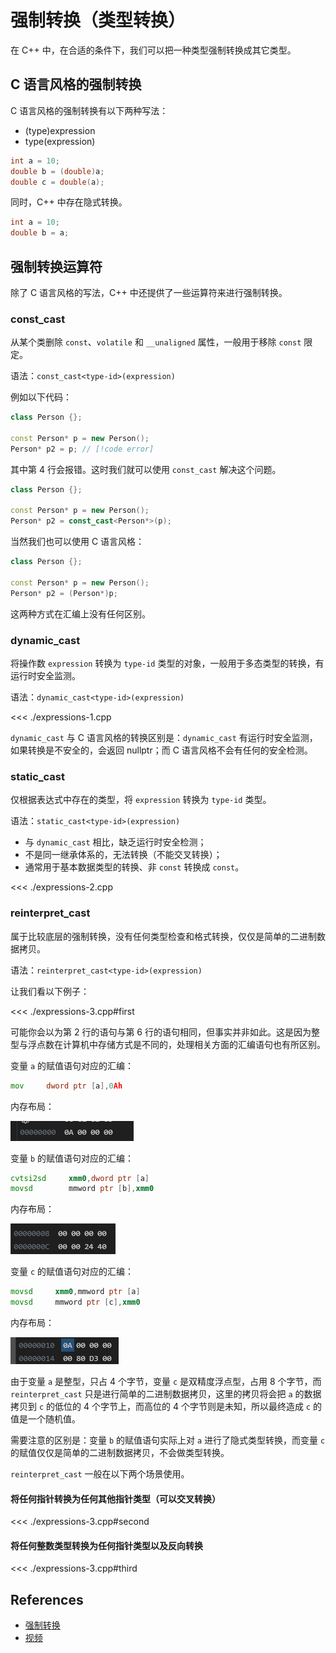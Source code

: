 # 强制转换（类型转换）

在 C++ 中，在合适的条件下，我们可以把一种类型强制转换成其它类型。

## C 语言风格的强制转换

C 语言风格的强制转换有以下两种写法：

- (type)expression
- type(expression)

```cpp
int a = 10;
double b = (double)a;
double c = double(a);
```

同时，C++ 中存在隐式转换。

```cpp
int a = 10;
double b = a;
```

## 强制转换运算符

除了 C 语言风格的写法，C++ 中还提供了一些运算符来进行强制转换。

### const_cast

从某个类删除 `const`、`volatile` 和 `__unaligned` 属性，一般用于移除 `const` 限定。

语法：`const_cast<type-id>(expression)`

例如以下代码：

```cpp
class Person {};

const Person* p = new Person();
Person* p2 = p; // [!code error]
```

其中第 4 行会报错。这时我们就可以使用 `const_cast` 解决这个问题。

```cpp
class Person {};

const Person* p = new Person();
Person* p2 = const_cast<Person*>(p);
```

当然我们也可以使用 C 语言风格：

```cpp
class Person {};

const Person* p = new Person();
Person* p2 = (Person*)p;
```

这两种方式在汇编上没有任何区别。

### dynamic_cast

将操作数 `expression` 转换为 `type-id` 类型的对象，一般用于多态类型的转换，有运行时安全监测。

语法：`dynamic_cast<type-id>(expression)`

<<< ./expressions-1.cpp

`dynamic_cast` 与 C 语言风格的转换区别是：`dynamic_cast` 有运行时安全监测，如果转换是不安全的，会返回 nullptr；而 C 语言风格不会有任何的安全检测。

### static_cast

仅根据表达式中存在的类型，将 `expression` 转换为 `type-id` 类型。

语法：`static_cast<type-id>(expression)`

- 与 `dynamic_cast` 相比，缺乏运行时安全检测；
- 不是同一继承体系的，无法转换（不能交叉转换）；
- 通常用于基本数据类型的转换、非 `const` 转换成 `const`。

<<< ./expressions-2.cpp

### reinterpret_cast

属于比较底层的强制转换，没有任何类型检查和格式转换，仅仅是简单的二进制数据拷贝。

语法：`reinterpret_cast<type-id>(expression)`

让我们看以下例子：

<<< ./expressions-3.cpp#first

可能你会以为第 2 行的语句与第 6 行的语句相同，但事实并非如此。这是因为整型与浮点数在计算机中存储方式是不同的，处理相关方面的汇编语句也有所区别。

变量 `a` 的赋值语句对应的汇编：

```asm
mov     dword ptr [a],0Ah
```

内存布局：

![int-memory](./int-memory.jpg)

变量 `b` 的赋值语句对应的汇编：

```asm
cvtsi2sd     xmm0,dword ptr [a]
movsd        mmword ptr [b],xmm0
```

内存布局：

![double-memory](./double-memory.jpg)

变量 `c` 的赋值语句对应的汇编：

```asm
movsd     xmm0,mmword ptr [a]
movsd     mmword ptr [c],xmm0
```

内存布局：

![int-double-memory](./int-double-memory.jpg)

由于变量 `a` 是整型，只占 4 个字节，变量 `c` 是双精度浮点型，占用 8 个字节，而 `reinterpret_cast` 只是进行简单的二进制数据拷贝，这里的拷贝将会把 `a` 的数据拷贝到 `c` 的低位的 4 个字节上，而高位的 4 个字节则是未知，所以最终造成 `c` 的值是一个随机值。

需要注意的区别是：变量 `b` 的赋值语句实际上对 `a` 进行了隐式类型转换，而变量 `c` 的赋值仅仅是简单的二进制数据拷贝，不会做类型转换。

`reinterpret_cast` 一般在以下两个场景使用。

#### 将任何指针转换为任何其他指针类型（可以交叉转换）

<<< ./expressions-3.cpp#second

#### 将任何整数类型转换为任何指针类型以及反向转换

<<< ./expressions-3.cpp#third

## References

- [强制转换](https://learn.microsoft.com/zh-cn/cpp/cpp/casting?view=msvc-160)
- [视频](https://www.bilibili.com/video/BV1KM4y1F7tR/?p=110&spm_id_from=pageDriver&vd_source=4f7b160f9f2a17e79bd4ab2785a8d769)
